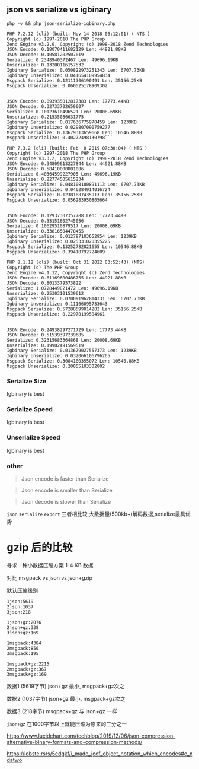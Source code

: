 ## json vs serialize vs igbinary



`php -v && php json-serialize-igbinary.php`

```
PHP 7.2.12 (cli) (built: Nov 14 2018 06:12:01) ( NTS )
Copyright (c) 1997-2018 The PHP Group
Zend Engine v3.2.0, Copyright (c) 1998-2018 Zend Technologies
JSON Encode: 0.18070411682129 Len: 44921.88KB
JSON Decode: 0.40581202507019
Serialize: 0.2348940372467 Len: 49696.19KB
Unserialize: 0.13200116157532
Igbinary Serialize: 0.050822973251343 Len: 6707.73KB
Igbinary Unserialize: 0.041654109954834
Msgpack Serialize: 0.12111306190491 Len: 35156.25KB
Msgpack Unserialize: 0.060525178909302


JSON Encode: 0.093935012817383 Len: 17773.44KB
JSON Decode: 0.32733702659607
Serialize: 0.10123610496521 Len: 20008.69KB
Unserialize: 0.21535086631775
Igbinary Serialize: 0.017636775970459 Len: 1239KB
Igbinary Unserialize: 0.029807090759277
Msgpack Serialize: 0.13679313659668 Len: 10546.88KB
Msgpack Unserialize: 0.40272498130798```
```

```
PHP 7.3.2 (cli) (built: Feb  8 2019 07:30:04) ( NTS )
Copyright (c) 1997-2018 The PHP Group
Zend Engine v3.3.2, Copyright (c) 1998-2018 Zend Technologies
JSON Encode: 0.34809613227844 Len: 44921.88KB
JSON Decode: 0.58410000801086
Serialize: 0.40364599227905 Len: 49696.19KB
Unserialize: 0.22774505615234
Igbinary Serialize: 0.048108100891113 Len: 6707.73KB
Igbinary Unserialize: 0.046284914016724
Msgpack Serialize: 0.12381887435913 Len: 35156.25KB
Msgpack Unserialize: 0.056283950805664


JSON Encode: 0.12937307357788 Len: 17773.44KB
JSON Decode: 0.33151602745056
Serialize: 0.10629510879517 Len: 20008.69KB
Unserialize: 0.33816504478455
Igbinary Serialize: 0.012787103652954 Len: 1239KB
Igbinary Unserialize: 0.025331020355225
Msgpack Serialize: 0.13252782821655 Len: 10546.88KB
Msgpack Unserialize: 0.39418792724609
```

```
PHP 8.1.12 (cli) (built: Oct 31 2022 03:52:43) (NTS)
Copyright (c) The PHP Group
Zend Engine v4.1.12, Copyright (c) Zend Technologies
JSON Encode: 0.61169600486755 Len: 44921.88KB
JSON Decode: 0.8013379573822
Serialize: 1.0728449821472 Len: 49696.19KB
Unserialize: 0.25303101539612
Igbinary Serialize: 0.070091962814331 Len: 6707.73KB
Igbinary Unserialize: 0.11166095733643
Msgpack Serialize: 0.57288599014282 Len: 35156.25KB
Msgpack Unserialize: 0.22970199584961


JSON Encode: 0.24938297271729 Len: 17773.44KB
JSON Decode: 0.51539397239685
Serialize: 0.32315683364868 Len: 20008.69KB
Unserialize: 0.19902491569519
Igbinary Serialize: 0.013679027557373 Len: 1239KB
Igbinary Unserialize: 0.032066106796265
Msgpack Serialize: 0.3084180355072 Len: 10546.88KB
Msgpack Unserialize: 0.20055103302002

```

### Serialize Size

Igbinary is best

### Serialize Speed

Igbinary is best

### Unserialize Speed

Igbinary is best

### other

> Json encode is faster than Serialize

> Json encode is smaller than Serialize

> Json decode is slower than Serialize

`json` `serialize` `export` 三者相比较,大数据量(500kb+)解码数据,serialize最具优势

# gzip 后的比较

寻求一种小数据压缩方案  1-4 KB 数据

对比 msgpack vs json vs json+gzip 

默认压缩级别

```
1json:5619
2json:1037
3json:218

1json+gz:2076
2json+gz:338
3json+gz:169

1msgpack:4384
2msgpack:850
3msgpack:195

1msgpack+gz:2215
2msgpack+gz:367
3msgpack+gz:169
```

数据1 (5619字节) json+gz 最小, msgpack+gz次之

数据2 (1037字节) json+gz 最小,  msgpack+gz次之

数据3 (218字节) msgpack+gz 与 json+gz 一样


`json+gz` 在1000字节以上就能压缩为原来的三分之一

https://www.lucidchart.com/techblog/2019/12/06/json-compression-alternative-binary-formats-and-compression-methods/


https://lobste.rs/s/5edgkf/i_made_jcof_object_notation_which_encodes#c_ndatwo






